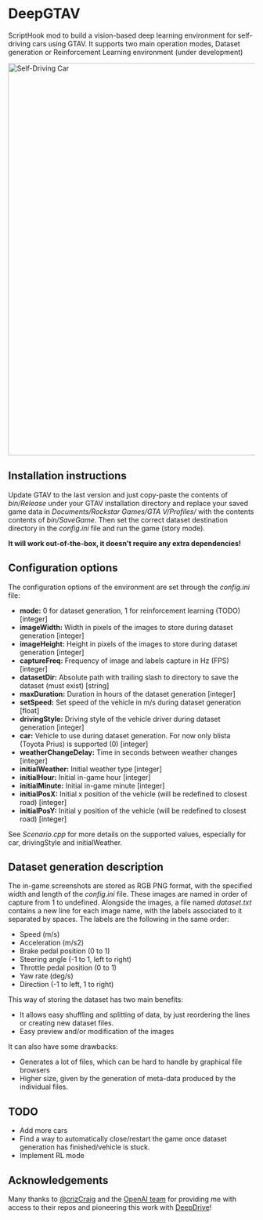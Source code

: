 # DeepGTAV
ScriptHook mod to build a vision-based deep learning environment for self-driving cars using GTAV. It supports two main operation modes, Dataset generation or Reinforcement Learning environment (under development)

<img src="https://img.gta5-mods.com/q95/images/naturalvision-photorealistic-gtav/b4de94-GTA5%202016-08-28%2022-05-52.jpg" alt="Self-Driving Car" width="800px">

## Installation instructions
Update GTAV to the last version and just copy-paste the contents of *bin/Release* under your GTAV installation directory and replace your saved game data in *Documents/Rockstar Games/GTA V/Profiles/* with the contents contents of *bin/SaveGame*. Then set the correct dataset destination directory in the *config.ini* file and run the game (story mode). 

**It will work out-of-the-box, it doesn't require any extra dependencies!**

## Configuration options
The configuration options of the environment are set through the *config.ini* file:

* **mode:** 0 for dataset generation, 1 for reinforcement learning (TODO) [integer]
* **imageWidth:** Width in pixels of the images to store during dataset generation [integer]
* **imageHeight:** Height in pixels of the images to store during dataset generation [integer]
* **captureFreq:** Frequency of image and labels capture in Hz (FPS) [integer]
* **datasetDir:** Absolute path with trailing slash to directory to save the dataset (must exist) [string]
* **maxDuration:** Duration in hours of the dataset generation [integer]
* **setSpeed:** Set speed of the vehicle in m/s during dataset generation [float]
* **drivingStyle:** Driving style of the vehicle driver during dataset generation [integer]
* **car:** Vehicle to use during dataset generation. For now only blista (Toyota Prius) is supported (0) [integer]
* **weatherChangeDelay:** Time in seconds between weather changes [integer]
* **initialWeather:** Initial weather type [integer]
* **initialHour:** Initial in-game hour [integer]
* **initialMinute:** Initial in-game minute [integer]
* **initialPosX:** Initial x position of the vehicle (will be redefined to closest road) [integer]
* **initialPosY:** Initial y position of the vehicle (will be redefined to closest road) [integer]

See *Scenario.cpp* for more details on the supported values, especially for car, drivingStyle and initialWeather.

## Dataset generation description
The in-game screenshots are stored as RGB PNG format, with the specified width and length of the *config.ini* file. These images are named in order of capture from 1 to undefined. Alongside the images, a file named *dataset.txt* contains a new line for each image name, with the labels associated to it separated by spaces. The labels are the following in the same order:

* Speed (m/s)
* Acceleration (m/s2)
* Brake pedal position (0 to 1)
* Steering angle (-1 to 1, left to right)
* Throttle pedal position (0 to 1)
* Yaw rate (deg/s)
* Direction (-1 to left, 1 to right)

This way of storing the dataset has two main benefits:

+ It allows easy shuffling and splitting of data, by just reordering the lines or creating new dataset files.
+ Easy preview and/or modification of the images

It can also have some drawbacks:

- Generates a lot of files, which can be hard to handle by graphical file browsers
- Higher size, given by the generation of meta-data produced by the individual files.

## TODO
* Add more cars
* Find a way to automatically close/restart the game once dataset generation has finished/vehicle is stuck.
* Implement RL mode

## Acknowledgements
Many thanks to [@crizCraig](https://github.com/crizCraig) and the [OpenAI team](https://openai.com/) for providing me with access to their repos and pioneering this work with [DeepDrive](http://deepdrive.io/)!
